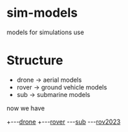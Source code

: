 # sim-models
models for simulations use

# Structure
- drone -> aerial models
- rover -> ground vehicle models
- sub -> submarine models

now we have

+---[drone](./drone)
+---[rover](./rover)
\---[sub](./sub)
    \---[rov2023](./sub/rov2023)
